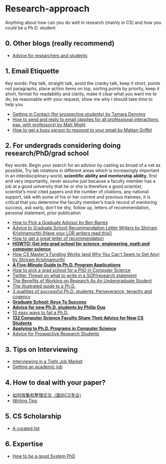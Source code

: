 # Research-approach
Anything about how can you do well in research (mainly in CS) and how you could be a Ph.D. student

## 0. Other blogs (really recommend)
- [Advice for researchers and students](https://homes.cs.washington.edu/~mernst/advice/)

## 1. Email Etiquette
Key words: Pep talk, straight talk, avoid the cranky talk, keep it short, points not paragraphs, place action items on top, sorting points by priority, keep it short, format for readability and clarity, make it clear what you want me to do, be reasonable with your request, show me why I should take time to help you
- [Getting in Contact (for prospective students) by Tamara Denning](https://ymmv.tamaradenning.net/blog/2019/08/28/establishing-contact-with-faculty.html)
- [How to send and reply to email (applies for all professional interactions, esp. with professors) by Matt Might](http://matt.might.net/articles/how-to-email/)  
- [How to get a busy person to respond to your email by Mattan Griffel](https://byrslf.co/how-to-get-a-busy-person-to-respond-to-your-email-52e5d4d69671)
  
## 2. For undergrads considering doing research/PhD/grad school
Key words: Begin your search for an advisor by casting as broad of a net as possible, Try lab rotations in different areas which is increasingly important in an interdisciplinary world,  **scientific ability and mentorship ability**, first and very importantly, never assume just because a faculty member has a job at a good university that he or she is therefore a good scientist, scientist’s most cited papers and the number of citations, any national support, talk with some of his or her current and previous trainees, it is critical that you determine the faculty member’s track record of mentoring success, ask early, don't be shy, follow up, letters of recommendation, personal statement, prior publication
- [How to Pick a Graduate Advisor by Ben Barres](https://www.cell.com/neuron/fulltext/S0896-6273(13)00907-0)
- [Advice to Graduate School Recommendation Letter Writers by Shriram Krishnamurthi (Have your LOR writers read this!)](http://cs.brown.edu/~sk/Memos/Grad-School-Recos/)
- [How to get a great letter of recommendation](http://matt.might.net/articles/how-to-recommendation-letter/)
- [**HOWTO: Get into grad school for science, engineering, math and computer science**](http://matt.might.net/articles/how-to-apply-and-get-in-to-graduate-school-in-science-mathematics-engineering-or-computer-science/)
- [How CS Master's Funding Works (and Why You Can't Seem to Get Any) by Shriram Krishnamurthi](http://cs.brown.edu/~sk/Memos/Funding-CS-Grad-School/)
- [**A Five-Minute Guide to Ph.D. Program Applications**](https://pg.ucsd.edu/PhD-application-tips.htm)
- [How to pick a grad school for a PhD in Computer Science](https://medium.com/@vijayc/how-to-pick-a-grad-school-for-a-phd-in-computer-science-a5ce7dceb246)
- [Twitter Thread on what to write in a SOP/research statement](https://threadreaderapp.com/thread/933388419589459969.html)
- [The Benefits of Working on Research As An Undergraduate Student](https://cacm.acm.org/blogs/blog-cacm/173645-the-benefits-of-working-on-research-as-an-undergraduate-student/fulltext)
- [The illustrated guide to a Ph.D.](http://matt.might.net/articles/phd-school-in-pictures/)
- [3 qualities of successful Ph.D. students: Perseverance, tenacity and cogency](http://matt.might.net/articles/successful-phd-students/)
- [**Graduate School: Keys To Success**](https://www.youtube.com/watch?v=fqPSnjewkuA&feature=youtu.be)
- [**Advice for new Ph.D. students by Philip Guo**](https://pg.ucsd.edu/early-stage-PhD-advice.htm)
- [10 easy ways to fail a Ph.D.](http://matt.might.net/articles/ways-to-fail-a-phd/)
- [**132 Computer Science Faculty Share Their Advice for New CS Students**](https://www.databasestar.com/cs-student-advice/)
- [**Applying to Ph.D. Programs in Computer Science**](http://www.cs.cmu.edu/~harchol/gradschooltalk.pdf)
- [Advice for Prospective Research Students](https://www.cs.virginia.edu/~evans/advice/prospective.html)

## 3. Tips on Interviewing
- [Interviewing in a Tight Job Market](https://www.cis.upenn.edu/~zives/research/job-article.pdf)
- [Getting an academic job](https://homes.cs.washington.edu/~mernst/advice/academic-job.html)

## 4. How to deal with your paper?
- [如何收集和整理论文（面向CS专业)](https://ying-zhang.github.io/misc/2016/we-love-paper/)
- [Writing Tips](http://schwert.ssb.rochester.edu/aec510/phd_paper_writing.pdf)

## 5. CS Scholarship
- [A curated list](https://github.com/chinasaokolo/csGraduateFellowships)

## 6. Expertise
- [How to be a good System PhD](https://www.cl.cam.ac.uk/research/srg/netos/eurosys11dw/keynote/StevenHand.pdf)

